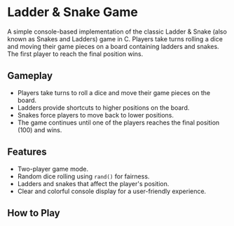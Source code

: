 # Ladder & Snake Game

A simple console-based implementation of the classic Ladder & Snake (also known as Snakes and Ladders) game in C. Players take turns rolling a dice and moving their game pieces on a board containing ladders and snakes. The first player to reach the final position wins.

## Gameplay

- Players take turns to roll a dice and move their game pieces on the board.
- Ladders provide shortcuts to higher positions on the board.
- Snakes force players to move back to lower positions.
- The game continues until one of the players reaches the final position (100) and wins.

## Features

- Two-player game mode.
- Random dice rolling using `rand()` for fairness.
- Ladders and snakes that affect the player's position.
- Clear and colorful console display for a user-friendly experience.

## How to Play
